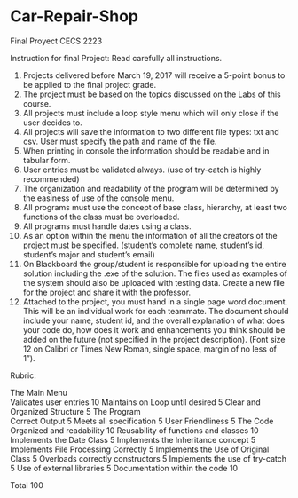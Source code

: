 # Car-Repair-Shop
Final Proyect CECS 2223

Instruction for final Project:  Read carefully all instructions. 

1.	Projects delivered before March 19, 2017 will receive a 5-point bonus to be applied to the final project grade.   
2.	The project must be based on the topics discussed on the Labs of this course. 
3.	All projects must include a loop style menu which will only close if the user decides to. 
4.	All projects will save the information to two different file types: txt and csv. User must specify the path and name of the file. 
5.	When printing in console the information should be readable and in tabular form.
6.	User entries must be validated always. (use of try-catch is highly recommended)
7.	The organization and readability of the program will be determined by the easiness of use of the console menu. 
8.	All programs must use the concept of base class, hierarchy, at least two functions of the class must be overloaded. 
9.	All programs must handle dates using a class.  
10.	As an option within the menu the information of all the creators of the project must be specified. (student’s complete name, student’s     id, student’s major and student’s email)
11.	On Blackboard the group/student is responsible for uploading the entire solution including the .exe of the solution. The files used as     examples of the system should also be uploaded with testing data. Create a new file for the project and share it with the professor. 
12.	Attached to the project, you must hand in a single page word document. This will be an individual work for each teammate. The document     should include your name, student id, and the overall explanation of what does your code do, how does it work and enhancements you         think should be added on the future (not specified in the project description). (Font size 12 on Calibri or Times New Roman, single       space, margin of no less of 1”).

Rubric:
	
The Main Menu	 
Validates user entries 	              10
Maintains on Loop until desired	      5
Clear and Organized Structure	        5
The Program	 
Correct Output	                      5
Meets all specification       	      5
User Friendliness	                    5
The Code	 
Organized and readability	            10
Reusability of functions and classes	10
Implements the Date Class	5
Implements the Inheritance concept	  5
Implements File Processing Correctly	5
Implements the Use of Original Class	5
Overloads correctly constructors	    5
Implements the use of try-catch       5
Use of external libraries	            5
Documentation within the code	        10
	
	
Total	100

